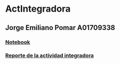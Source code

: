 # ActIntegradora

## Jorge Emiliano Pomar A01709338


### [Notebook](/ActIntegradora.ipynb)

### [Reporte de la actividad integradora](/ReporteActividad_Integradora.pdf)